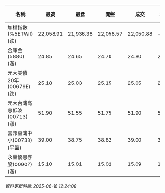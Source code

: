 | 名稱 | 最高 | 最低 | 開盤 | 成交 | 均價 | 成交金額(億) | 昨收 | 漲跌幅 | 漲跌 | 總量 | 昨量 | 振幅 |
| -------- | -------- | -------- | -------- |-------- | -------- | -------- |-------- |-------- |-------- | -------- | -------- |-------- |
|加權指數(%5ETWII) (跌)|22,058.91|21,936.38|22,058.57|22,050.88|-|2,069.82|22,072.95|0.10%|22.07|3,996,890|0|0.56%|
|合庫金(5880) (漲)|24.85|24.65|24.70|24.80|24.77|1.72|24.60|0.81%|0.20|6,928|11,567|0.81%|
|元大美債20年(00679B) (跌)|25.18|25.03|25.15|25.05|25.09|9.42|25.50|1.76%|0.45|37,533|81,319|0.59%|
|元大台灣高息低波(00713) (漲)|51.90|51.55|51.75|51.90|51.75|4.13|51.75|0.29%|0.15|7,972|11,941|0.68%|
|富邦臺灣中小(00733) (平盤)|39.00|38.75|38.82|39.00|38.90|0.276|39.00|0.00%|0.00|708|843|0.64%|
|永豐優息存股(00907) (漲)|15.10|15.01|15.02|15.09|15.06|0.251|15.05|0.27%|0.04|1,667|3,558|0.60%|
###### 資料更新時間: 2025-06-16 12:24:08